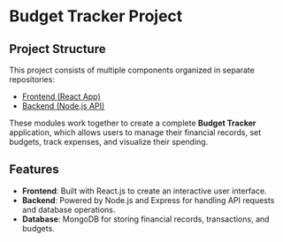 
# Budget Tracker Project

## Project Structure

This project consists of multiple components organized in separate repositories:

- [Frontend (React App)](https://github.com/yourusername/frontend-repo)
- [Backend (Node.js API)](https://github.com/mounapriya25/Node)

These modules work together to create a complete **Budget Tracker** application, which allows users to manage their financial records, set budgets, track expenses, and visualize their spending.

## Features

- **Frontend**: Built with React.js to create an interactive user interface.
- **Backend**: Powered by Node.js and Express for handling API requests and database operations.
- **Database**: MongoDB for storing financial records, transactions, and budgets.
